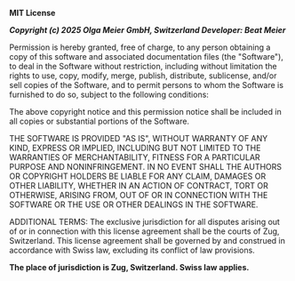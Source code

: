 **MIT License**

***Copyright (c) 2025 Olga Meier GmbH, Switzerland
Developer: Beat Meier***

Permission is hereby granted, free of charge, to any person obtaining a copy
of this software and associated documentation files (the "Software"), to deal
in the Software without restriction, including without limitation the rights
to use, copy, modify, merge, publish, distribute, sublicense, and/or sell
copies of the Software, and to permit persons to whom the Software is
furnished to do so, subject to the following conditions:

The above copyright notice and this permission notice shall be included in all
copies or substantial portions of the Software.

THE SOFTWARE IS PROVIDED "AS IS", WITHOUT WARRANTY OF ANY KIND, EXPRESS OR
IMPLIED, INCLUDING BUT NOT LIMITED TO THE WARRANTIES OF MERCHANTABILITY,
FITNESS FOR A PARTICULAR PURPOSE AND NONINFRINGEMENT. IN NO EVENT SHALL THE
AUTHORS OR COPYRIGHT HOLDERS BE LIABLE FOR ANY CLAIM, DAMAGES OR OTHER
LIABILITY, WHETHER IN AN ACTION OF CONTRACT, TORT OR OTHERWISE, ARISING FROM,
OUT OF OR IN CONNECTION WITH THE SOFTWARE OR THE USE OR OTHER DEALINGS IN THE
SOFTWARE.

ADDITIONAL TERMS:
The exclusive jurisdiction for all disputes arising out of or in connection with
this license agreement shall be the courts of Zug, Switzerland. This license
agreement shall be governed by and construed in accordance with Swiss law,
excluding its conflict of law provisions.

**The place of jurisdiction is Zug, Switzerland. Swiss law applies.**